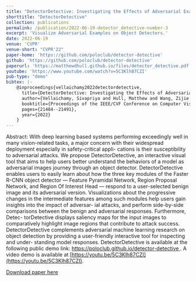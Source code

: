 ```yaml
---
title: "DetectorDetective: Investigating the Effects of Adversarial Examples on Object Detectors"
shorttitle: "DetectorDetective"
collection: publications
permalink: /publication/2022-06-19-detector_detective-number-3
excerpt: 'Visualize Adversarial Examples on Object Detectors.'
date: 2022-06-19
venue: 'CVPR'
venue-short: "CVPR'22"
paper-home: 'https://github.com/poloclub/detector-detective'
github: 'https://github.com/poloclub/detector-detective'
paperurl: 'https://matthewdhull.github.io/files/detector_detective.pdf'
youtube: 'https://www.youtube.com/watch?v=5C3Klh87CZI'
pub-type: "demo"
bibtex: |-
    @inproceedings{vellaichamy2022detectordetective,
      title={DetectorDetective: Investigating the Effects of Adversarial Examples on Object Detectors},
      author={Vellaichamy, Sivapriya and Hull, Matthew and Wang, Zijie J and Das, Nilaksh and Peng, ShengYun and Park, Haekyu and Chau, Duen Horng Polo},
      booktitle={Proceedings of the IEEE/CVF Conference on Computer Vision and Pattern Recognition},
      pages={21484--21491},
      year={2022}
    }
---
```

Abstract: With deep learning based systems performing exceedingly well in many vision-related tasks, a major concern with their widespread deployment especially in safety-critical appli- cations is their susceptibility to adversarial attacks. We propose DetectorDetective, an interactive visual tool that aims to help users better understand the behaviors of a model as adversarial images journey through an object detector. DetectorDetective enables users to easily learn about how the three key modules of the Faster R-CNN object detector — Feature Pyramidal Network, Region Proposal Network, and Region Of Interest Head — respond to a user-selected benign image and its adversarial version. Visualizations about the progressive changes in the intermediate features among such modules help users gain insights into the impact of adversar- ial attacks, and perform side-by-side comparisons between the benign and adversarial responses. Furthermore, Detec- torDetective displays saliency maps for the input images to comparatively highlight image regions that contribute to attack success. DetectorDetective complements adversarial machine learning research on object detection by providing a user-friendly interactive tool for inspecting and under- standing model responses. DetectorDetective is available at the following public demo link: [https://poloclub.github.io/detector-detective ](https://poloclub.github.io/detector-detective). A video demo is available at [https://youtu.be/5C3Klh87CZI](https://youtu.be/5C3Klh87CZI).

[Download paper here](https://matthewdhull.github.io/files/detector_detective.pdf)
